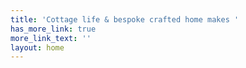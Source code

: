```yaml
---
title: 'Cottage life & bespoke crafted home makes '
has_more_link: true
more_link_text: ''
layout: home
---
```

